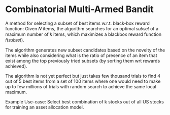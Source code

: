 # Combinatorial Multi-Armed Bandit

A method for selecting a subset of best items w.r.t. black-box reward function: Given 𝑁 items, the algorithm searches for an optimal 𝑠𝑢𝑏𝑠𝑒𝑡 of a maximum number of 𝑘 items, which maximizes a blackbox reward function 𝑓(𝑠𝑢𝑏𝑠𝑒𝑡).

The algorithm generates new subset candidates based on the novelty of the items while also considering what is the ratio of presence of an item that exist among the top previously tried subsets (by sorting them wrt rewards achieved).

The algorithm is not yet perfect but just takes few thousand trials to find 4 out of 5 best items from a set of 100 items where one would need to make up to few millions of trials with random search to achieve the same local maximum.

Example Use-case: Select best combination of k stocks out of all US stocks for training an asset allocation model.
